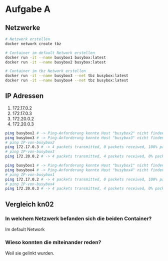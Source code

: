 # Aufgabe A

## Netzwerke
```bash
# Netzwerk erstellen
docker network create tbz

# Container im default Network erstellen
docker run -it --name busybox1 busybox:latest
docker run -it --name busybox2 busybox:latest

# Container im tbz Network erstellen 
docker run -it --name busybox3 --net tbz busybox:latest
docker run -it --name busybox4 --net tbz busybox:latest
```

## IP Adressen

1. 172.17.0.2
2. 172.17.0.3
3. 172.20.0.2
4. 172.20.0.3


```bash
ping busybox2 # -> Ping-Anforderung konnte Host "busybox2" nicht finden
ping busybox3 # -> Ping-Anforderung konnte Host "busybox3" nicht finden
# ping IP-von-busybox2
ping 172.17.0.3 # -> 4 packets transmitted, 0 packets received, 100% packet loss
# ping IP-von-busybox3
ping 172.20.0.2 # -> 4 packets transmitted, 4 packets received, 0% packet loss
```

```bash
ping busybox1 # -> Ping-Anforderung konnte Host "busybox1" nicht finden
ping busybox4 # -> Ping-Anforderung konnte Host "busybox4" nicht finden
# ping IP-von-busybox1
ping 172.17.0.2 # -> 4 packets transmitted, 0 packets received, 100% packet loss
# ping IP-von-busybox4
ping 172.20.0.3 # -> 4 packets transmitted, 4 packets received, 0% packet loss
```

## Vergleich kn02
### In welchem Netzwerk befanden sich die beiden Container?
Im default Network
### Wieso konnten die miteinander reden?
Weil sie gelinkt wurden.
